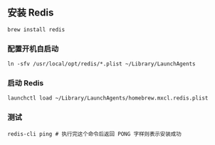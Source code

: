 ## 安装 Redis

```
brew install redis
```

### 配置开机自启动

```
ln -sfv /usr/local/opt/redis/*.plist ~/Library/LaunchAgents
```

### 启动 Redis

```
launchctl load ~/Library/LaunchAgents/homebrew.mxcl.redis.plist
```

### 测试

```
redis-cli ping # 执行完这个命令后返回 PONG 字样则表示安装成功
```
